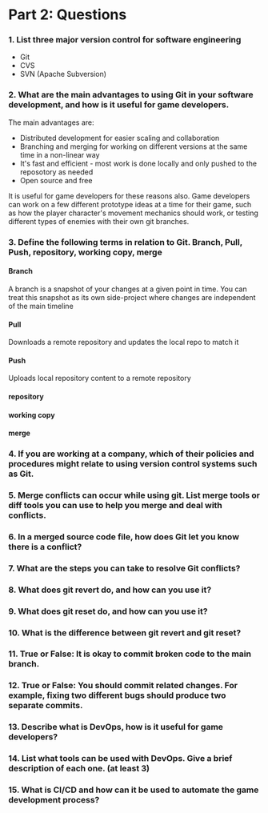 # Part 2: Questions

### 1. List three major version control for software engineering

- Git
- CVS
- SVN (Apache Subversion)

### 2.	What are the main advantages to using Git in your software development, and how is it useful for game developers.

The main advantages are:
- Distributed development for easier scaling and collaboration
- Branching and merging for working on different versions at the same time in a non-linear way
- It's fast and efficient - most work is done locally and only pushed to the reposotory as needed
- Open source and free

It is useful for game developers for these reasons also. Game developers can work on a few different prototype ideas at a time for their game, such as how the player character's movement mechanics should work, or testing different types of enemies with their own git branches.


### 3.	Define the following terms in relation to Git. Branch, Pull, Push, repository, working copy, merge

#### Branch

A branch is a snapshot of your changes at a given point in time. You can treat this snapshot as its own side-project where changes are independent of the main timeline

#### Pull

Downloads a remote repository and updates the local repo to match it

#### Push

Uploads local repository content to a remote repository

#### repository



#### working copy



#### merge




### 4.	If you are working at a company, which of their policies and procedures might relate to using version control systems such as Git.



### 5.	Merge conflicts can occur while using git. List merge tools or diff tools you can use to help you merge and deal with conflicts.



### 6.	In a merged source code file, how does Git let you know there is a conflict?



### 7.	What are the steps you can take to resolve Git conflicts?



### 8.	What does git revert do, and how can you use it?



### 9.	What does git reset do, and how can you use it? 



### 10.	What is the difference between git revert and git reset?



### 11.	True or False: It is okay to commit broken code to the main branch.



### 12.	True or False: You should commit related changes. For example, fixing two different bugs should produce two separate commits.



### 13.	Describe what is DevOps, how is it useful for game developers?



### 14.	List what tools can be used with DevOps. Give a brief description of each one. (at least 3)



### 15.	What is CI/CD and how can it be used to automate the game development process?

